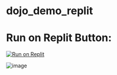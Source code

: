 # dojo_demo_replit


# Run on Replit Button:

[![Run on Replit](https://repl.it/badge/github/@ccosnett/dojo_demo_replit)](https://repl.it/github/ccosnett/dojo_demo_replit)


![image](images/moving_average_dashboard.png)


